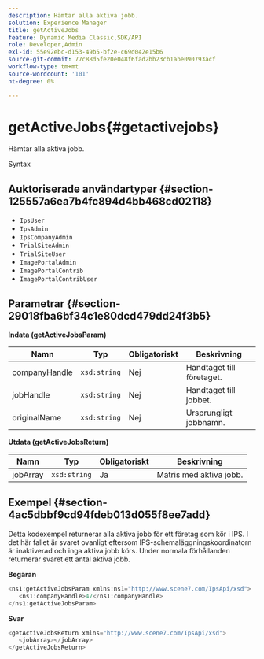 ```yaml
---
description: Hämtar alla aktiva jobb.
solution: Experience Manager
title: getActiveJobs
feature: Dynamic Media Classic,SDK/API
role: Developer,Admin
exl-id: 55e92ebc-d153-49b5-bf2e-c69d042e15b6
source-git-commit: 77c88d5fe20e048f6fad2bb23cb1abe090793acf
workflow-type: tm+mt
source-wordcount: '101'
ht-degree: 0%

---
```


# getActiveJobs{#getactivejobs}

Hämtar alla aktiva jobb.

Syntax

## Auktoriserade användartyper {#section-125557a6ea7b4fc894d4bb468cd02118}

* `IpsUser`
* `IpsAdmin`
* `IpsCompanyAdmin`
* `TrialSiteAdmin`
* `TrialSiteUser`
* `ImagePortalAdmin`
* `ImagePortalContrib`
* `ImagePortalContribUser`

## Parametrar {#section-29018fba6bf34c1e80dcd479dd24f3b5}

**Indata (getActiveJobsParam)**

| Namn | Typ | Obligatoriskt | Beskrivning |
|---|---|---|---|
| companyHandle | `xsd:string` | Nej | Handtaget till företaget. |
| jobHandle | `xsd:string` | Nej | Handtaget till jobbet. |
| originalName | `xsd:string` | Nej | Ursprungligt jobbnamn. |

**Utdata (getActiveJobsReturn)**

| Namn | Typ | Obligatoriskt | Beskrivning |
|---|---|---|---|
| jobArray | `xsd:string` | Ja | Matris med aktiva jobb. |

## Exempel {#section-4ac5dbbf9cd94fdeb013d055f8ee7add}

Detta kodexempel returnerar alla aktiva jobb för ett företag som kör i IPS. I det här fallet är svaret ovanligt eftersom IPS-schemaläggningskoordinatorn är inaktiverad och inga aktiva jobb körs. Under normala förhållanden returnerar svaret ett antal aktiva jobb.

**Begäran**

```java
<ns1:getActiveJobsParam xmlns:ns1="http://www.scene7.com/IpsApi/xsd">
   <ns1:companyHandle>47</ns1:companyHandle>
</ns1:getActiveJobsParam>
```

**Svar**

```java
<getActiveJobsReturn xmlns="http://www.scene7.com/IpsApi/xsd">
   <jobArray></jobArray>
</getActiveJobsReturn>
```
